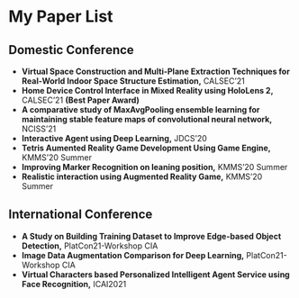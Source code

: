# My Paper List

## Domestic Conference

- **Virtual Space Construction and Multi-Plane Extraction Techniques for Real-World Indoor Space Structure Estimation,** CALSEC’21
- **Home Device Control Interface in Mixed Reality using HoloLens 2,** CALSEC’21 **(Best Paper Award)**
- **A comparative study of MaxAvgPooling ensemble learning for maintaining stable feature maps of convolutional neural network,** NCISS’21
- **Interactive Agent using Deep Learning,** JDCS’20
- **Tetris Aumented Reality Game Development Using Game Engine,** KMMS’20 Summer
- **Improving Marker Recognition on leaning position,** KMMS’20 Summer
- **Realistic interaction using Augmented Reality Game,** KMMS’20 Summer

## International Conference

- **A Study on Building Training Dataset to Improve Edge-based Object Detection,** PlatCon21-Workshop CIA
- **Image Data Augmentation Comparison for Deep Learning,** PlatCon21-Workshop CIA
- **Virtual Characters based Personalized Intelligent Agent Service using Face Recognition,** ICAI2021
